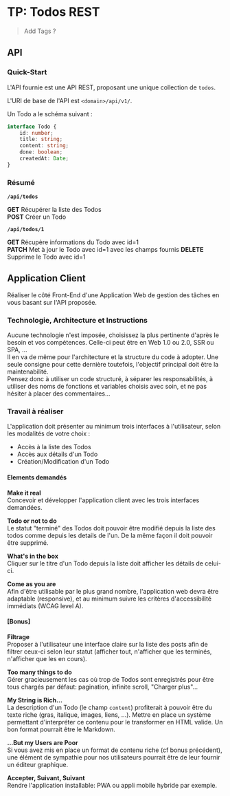 # TP: Todos REST

> Add Tags ?

## API

### Quick-Start

L'API fournie est une API REST, proposant une unique collection de `todos`.

L'URI de base de l'API est `<domain>/api/v1/`.

Un Todo a le schéma suivant :
```typescript
interface Todo {
    id: number;
    title: string;
    content: string;
    done: boolean;
    createdAt: Date;
}
```

### Résumé

**`/api/todos`**

**GET** Récupérer la liste des Todos  
**POST** Créer un Todo

**`/api/todos/1`**

**GET** Récupère informations du Todo avec id=1  
**PATCH** Met à jour le Todo avec id=1 avec les champs fournis 
**DELETE** Supprime le Todo avec id=1  



## Application Client

Réaliser le côté Front-End d'une Application Web de gestion des tâches en vous basant sur l'API proposée.

### Technologie, Architecture et Instructions

Aucune technologie n'est imposée, choisissez la plus pertinente d'après le besoin et vos compétences. Celle-ci peut être en Web 1.0 ou 2.0, SSR ou SPA, ...  
Il en va de même pour l'architecture et la structure du code à adopter. Une seule consigne pour cette dernière toutefois, l'objectif principal doit être la maintenabilité.  
Pensez donc à utiliser un code structuré, à séparer les responsabilités, à utiliser des noms de fonctions et variables choisis avec soin, et ne pas hésiter à placer des commentaires...

### Travail à réaliser

L'application doit présenter au minimum trois interfaces à l'utilisateur, selon les modalités de votre choix :
- Accès à la liste des Todos
- Accès aux détails d'un Todo
- Création/Modification d'un Todo

#### Elements demandés

**Make it real**  
Concevoir et développer l'application client avec les trois interfaces demandées.

**Todo or not to do**  
Le statut "terminé" des Todos doit pouvoir être modifié depuis la liste des todos comme depuis les details de l'un. De la même façon il doit pouvoir être supprimé.

**What's in the box**  
Cliquer sur le titre d'un Todo depuis la liste doit afficher les détails de celui-ci.

**Come as you are**  
Afin d'être utilisable par le plus grand nombre, l'application web devra être adaptable (responsive), et au minimum suivre les critères d'accessibilité immédiats (WCAG level A).

#### [Bonus]

**Filtrage**  
Proposer à l'utilisateur une interface claire sur la liste des posts afin de filtrer ceux-ci selon leur statut (afficher tout, n'afficher que les terminés, n'afficher que les en cours).

**Too many things to do**  
Gérer gracieusement les cas où trop de Todos sont enregistrés pour être tous chargés par défaut: pagination, infinite scroll, "Charger plus"...

**My String is Rich...**  
La description d'un Todo (le champ `content`) profiterait à pouvoir être du texte riche (gras, italique, images, liens, ...). Mettre en place un système permettant d'interpréter ce contenu pour le transformer en HTML valide. Un bon format pourrait être le Markdown.

**...But my Users are Poor**  
Si vous avez mis en place un format de contenu riche (cf bonus précédent), une élément de sympathie pour nos utilisateurs pourrait être de leur fournir un éditeur graphique.

**Accepter, Suivant, Suivant**  
Rendre l'application installable: PWA ou appli mobile hybride par exemple.